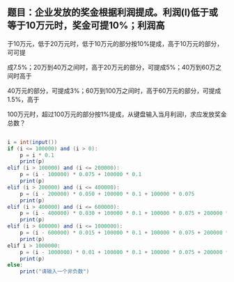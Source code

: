 ## 题目：企业发放的奖金根据利润提成。利润(I)低于或等于10万元时，奖金可提10%；利润高

于10万元，低于20万元时，低于10万元的部分按10%提成，高于10万元的部分，可可提

成7.5%；20万到40万之间时，高于20万元的部分，可提成5%；40万到60万之间时高于

40万元的部分，可提成3%；60万到100万之间时，高于60万元的部分，可提成1.5%，高于

100万元时，超过100万元的部分按1%提成，从键盘输入当月利润I，求应发放奖金总数？
```java

i = int(input())
if (i <= 100000) and (i > 0):
    p = i * 0.1
    print(p)
elif (i > 100000) and (i <= 200000):
    p = (i - 100000) * 0.075 + 100000 * 0.1
    print(p)
elif (i > 200000) and (i <= 400000):
    p = (i - 200000) * 0.050 + 100000 * 0.1 + 100000 * 0.075
    print(p)
elif (i > 400000) and (i <= 600000):
    p = (i - 400000) * 0.030 + 100000 * 0.1 + 100000 * 0.075 + 200000 * 0.050
    print(p)
elif (i > 600000) and (i <= 1000000):
    p = (i - 600000) * 0.015 + 100000 * 0.1 + 100000 * 0.075 + 200000 * 0.050 + 200000 * 0.030
    print(p)
elif i > 1000000:
    p = (i - 1000000) * 0.01 + 100000 * 0.1 + 100000 * 0.075 + 200000 * 0.050 + 200000 * 0.030 + 400000 * 0.015
    print(p)
else:
    print("请输入一个非负数")


```
